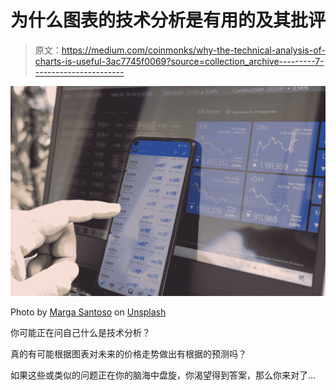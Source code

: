 # 为什么图表的技术分析是有用的及其批评

> 原文：<https://medium.com/coinmonks/why-the-technical-analysis-of-charts-is-useful-3ac7745f0069?source=collection_archive---------7----------------------->

![](img/168bca07d07648af81799135180fbb73.png)

Photo by [Marga Santoso](https://unsplash.com/@margabagus?utm_source=medium&utm_medium=referral) on [Unsplash](https://unsplash.com?utm_source=medium&utm_medium=referral)

你可能正在问自己什么是技术分析？

真的有可能根据图表对未来的价格走势做出有根据的预测吗？

如果这些或类似的问题正在你的脑海中盘旋，你渴望得到答案，那么你来对了…